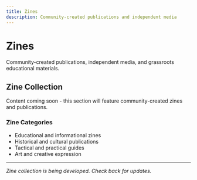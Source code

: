 ```yaml
---
title: Zines
description: Community-created publications and independent media
---
```


# Zines

Community-created publications, independent media, and grassroots educational materials.

## Zine Collection

Content coming soon - this section will feature community-created zines and publications.

### Zine Categories
- Educational and informational zines
- Historical and cultural publications
- Tactical and practical guides
- Art and creative expression

---

*Zine collection is being developed. Check back for updates.*
